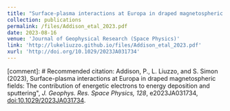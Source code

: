 ```yaml
---
title: "Surface-plasma interactions at Europa in draped magnetospheric fields: The contribution of energetic electrons to energy deposition and sputtering"
collection: publications
permalink: /files/Addison_etal_2023.pdf
date: 2023-08-16
venue: 'Journal of Geophysical Research (Space Physics)'
link: 'http://lukeliuzzo.github.io/files/Addison_etal_2023.pdf'
xurl: 'http://doi.org/10.1029/2023JA031734'
---
```


[comment]: # Recommended citation: Addison, P., L. Liuzzo, and S. Simon (2023), Surface-plasma interactions at Europa in draped magnetospheric fields: The contribution of energetic electrons to energy deposition and sputtering", <i>J. Geophys. Res. Space Physics, 128</i>, e2023JA031734, [doi:10.1029/2023JA031734](https://doi.org/10.1029/2023JA031734).

